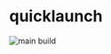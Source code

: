 # quicklaunch


![main build](https://github.com/mpc456/quicklaunch/actions/workflows/dotnet.yml/badge.svg)